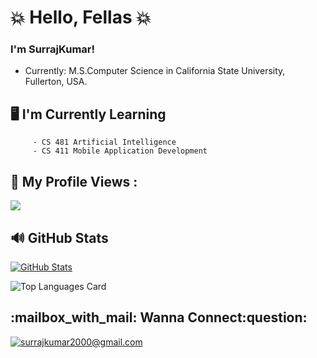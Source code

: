  # :collision: Hello, Fellas :collision:

### I'm SurrajKumar!

   * Currently: M.S.Computer Science in California State University, Fullerton, USA.
  
## :desktop_computer:   I'm Currently Learning

         - CS 481 Artificial Intelligence
         - CS 411 Mobile Application Development 

 ## :eyes: My Profile Views :<br>
  <img src="https://profile-counter.glitch.me/SurrajKumar2000/count.svg" />

## :loud_sound: GitHub Stats

[![GitHub Stats](https://github-readme-streak-stats.herokuapp.com/?user=SurrajKumar2000)](#)

![Top Languages Card](https://github-readme-stats.vercel.app/api/top-langs/?username=SurrajKumar2000)


<h2>:mailbox_with_mail: Wanna Connect:question:</h2>

<a href="mailto:surrajkumar2000@gmail.com">![surrajkumar2000@gmail.com](https://img.shields.io/badge/Gmail-D14836?style=for-the-badge&logo=gmail&logoColor=white)</a> 
